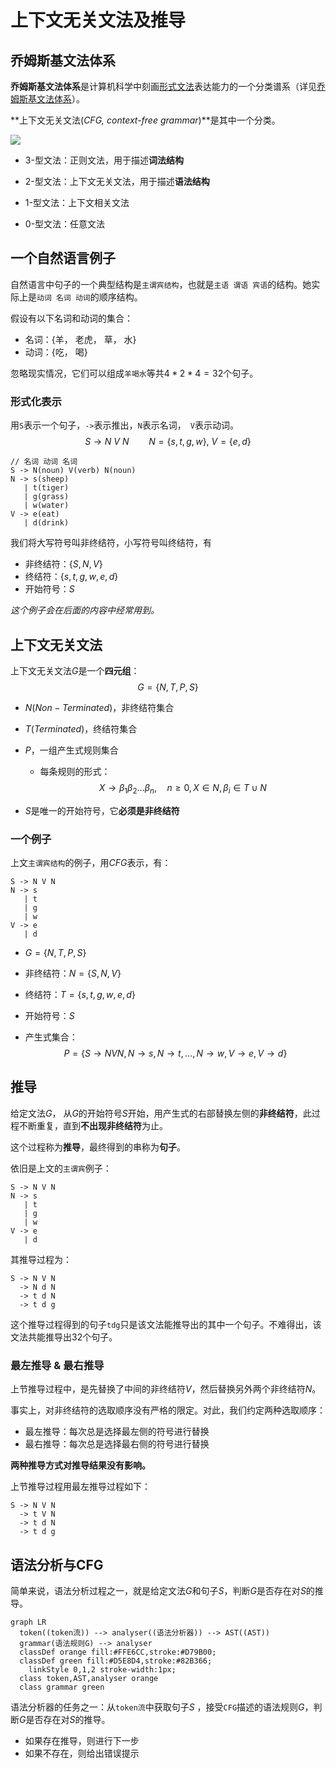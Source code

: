 # 上下文无关文法及推导

## 乔姆斯基文法体系

**乔姆斯基文法体系**是计算机科学中刻画[形式文法](https://zh.wikipedia.org/wiki/形式文法)表达能力的一个分类谱系（详见[乔姆斯基文法体系](/计算机科学/乔姆斯基文法体系)）。

**上下文无关文法(*CFG, context-free grammar*)**是其中一个分类。

![](http://rt9iekfji.hn-bkt.clouddn.com/008i3skNgy1gsytlqe202j309a052t8t.jpg)

* 3-型文法：正则文法，用于描述**词法结构**

* 2-型文法：上下文无关文法，用于描述**语法结构**

* 1-型文法：上下文相关文法

* 0-型文法：任意文法

## 一个自然语言例子

自然语言中句子的一个典型结构是`主谓宾结构`，也就是`主语 谓语 宾语`的结构。她实际上是`动词 名词 动词`的顺序结构。

假设有以下名词和动词的集合：

- 名词：{羊， 老虎， 草， 水}
- 动词：{吃， 喝}

忽略现实情况，它们可以组成`羊喝水`等共$4*2*4 = 32$个句子。

### 形式化表示

用`S`表示一个句子，`->`表示推出，`N`表示名词，` V`表示动词。
$$
S \to N \ V \ N \qquad N=\{s, t, g, w\}, \ V=\{e, d\}
$$

```
// 名词 动词 名词
S -> N(noun) V(verb) N(noun)
N -> s(sheep)
   | t(tiger)
   | g(grass)
   | w(water)
V -> e(eat)
   | d(drink)
```

我们将大写符号叫非终结符，小写符号叫终结符，有

* 非终结符：$\{S,N,V\}$
* 终结符：$\{s,t,g,w,e,d\}$
* 开始符号：$S$

*这个例子会在后面的内容中经常用到。*

## 上下文无关文法

上下文无关文法$G$是一个**四元组**：
$$
G = \{N,T,P,S\}
$$

- $N(Non-Terminated)$，非终结符集合

- $T(Terminated)$，终结符集合

- $P$，一组产生式规则集合

  - 每条规则的形式：
    $$
    X \to \beta_1\beta_2\dots\beta_n,\quad n \ge 0, X \in N, \beta_i \in T \cup N
    $$

- $S$是唯一的开始符号，它**必须是非终结符**


### 一个例子

上文`主谓宾结构`的例子，用*CFG*表示，有：

```text
S -> N V N
N -> s
   | t
   | g
   | w
V -> e
   | d
```

* $G = \{N,T,P,S\}$

* 非终结符：$N = \{S,N,V\}$

* 终结符：$T = \{s,t,g,w,e,d\}$

* 开始符号：$S$

* 产生式集合：
  $$
  P = \{S \to NVN,
  N \to s, N \to t, \dots, N \to w, V \to e, V \to d\}
  $$

## 推导

给定文法$G$， 从$G$的开始符号$S$开始，用产生式的右部替换左侧的**非终结符**，此过程不断重复，直到**不出现非终结符**为止。

这个过程称为**推导**，最终得到的串称为**句子**。

依旧是上文的`主谓宾`例子：

```
S -> N V N
N -> s
   | t
   | g
   | w
V -> e
   | d
```

其推导过程为：

```
S -> N V N
  -> N d N
  -> t d N
  -> t d g
```

这个推导过程得到的句子`tdg`只是该文法能推导出的其中一个句子。不难得出，该文法共能推导出32个句子。

### 最左推导 & 最右推导

上节推导过程中，是先替换了中间的非终结符$V$，然后替换另外两个非终结符$N$。

事实上，对非终结符的选取顺序没有严格的限定。对此，我们约定两种选取顺序：

* 最左推导：每次总是选择最左侧的符号进行替换
* 最右推导：每次总是选择最右侧的符号进行替换

**两种推导方式对推导结果没有影响。**

上节推导过程用最左推导过程如下：

```
S -> N V N
  -> t V N
  -> t d N
  -> t d g
```

## 语法分析与CFG

简单来说，语法分析过程之一，就是给定文法$G$和句子$S$，判断$G$是否存在对$S$的推导。

```mermaid
graph LR
  token((token流)) --> analyser((语法分析器)) --> AST((AST))
  grammar(语法规则G) --> analyser
  classDef orange fill:#FFE6CC,stroke:#D79B00;
  classDef green fill:#D5E8D4,stroke:#82B366;
	linkStyle 0,1,2 stroke-width:1px;
  class token,AST,analyser orange
  class grammar green
```

语法分析器的任务之一：从`token流`中获取句子$S$ ，接受`CFG`描述的语法规则$G$，判断$G$是否存在对$S$的推导。

* 如果存在推导，则进行下一步
* 如果不存在，则给出错误提示
